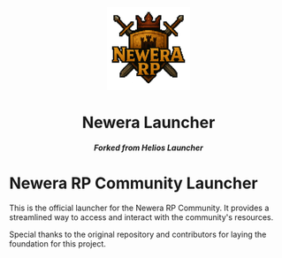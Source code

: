 <p align="center"><img src="./app/assets/images/SealCircle.png" width="150px" height="150px" alt="aventium softworks"></p>

<h1 align="center">Newera Launcher</h1>

<em><h5 align="center">Forked from Helios Launcher</h5></em>

# Newera RP Community Launcher

This is the official launcher for the Newera RP Community. It provides a streamlined way to access and interact with the community's resources.

Special thanks to the original repository and contributors for laying the foundation for this project.